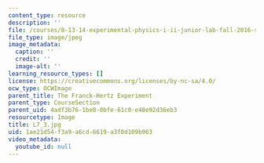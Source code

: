 ```yaml
---
content_type: resource
description: ''
file: /courses/8-13-14-experimental-physics-i-ii-junior-lab-fall-2016-spring-2017/1ae21d54f3a9a6cd6619a3f0d109b963_L7_3.jpg
file_type: image/jpeg
image_metadata:
  caption: ''
  credit: ''
  image-alt: ''
learning_resource_types: []
license: https://creativecommons.org/licenses/by-nc-sa/4.0/
ocw_type: OCWImage
parent_title: The Franck-Hertz Experiment
parent_type: CourseSection
parent_uid: 4adf3b76-1be8-0bfe-61c0-e48e92d36eb3
resourcetype: Image
title: L7_3.jpg
uid: 1ae21d54-f3a9-a6cd-6619-a3f0d109b963
video_metadata:
  youtube_id: null
---
```

